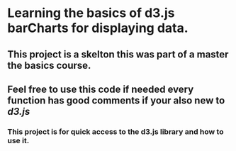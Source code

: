 # Learning the basics of d3.js barCharts for displaying data.

## This project is a skelton this was part of a master the basics course.

## Feel free to use this code if needed every function has good comments if your also new to *****d3.js*****

### This project is for quick access to the ****d3.js**** library and how to use it.
